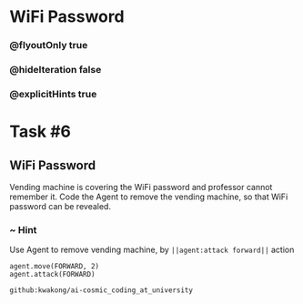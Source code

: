 # WiFi Password
### @flyoutOnly true
### @hideIteration false
### @explicitHints true


# Task #6

## WiFi Password

Vending machine is covering the WiFi password and professor cannot remember it. Code the Agent to remove the vending machine, so that WiFi password can be revealed.

### ~ Hint 

Use Agent to remove vending machine, by ``||agent:attack forward||`` action


``` blocks
agent.move(FORWARD, 2)
agent.attack(FORWARD)
```
```package
github:kwakong/ai-cosmic_coding_at_university
```
